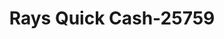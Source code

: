 ---
f_zip-code: 98837
f_state-code: WA
title: Rays Quick Cash-25759
f_phone: 509-764-0766
f_city-only: Moses Lake
f_address: 214 W Broadway Ave Moses Lake
f_location-unique-id: '25759'
slug: rays-quick-cash-25759
updated-on: '2024-05-30T13:46:58.046Z'
created-on: '2024-05-30T13:36:59.803Z'
published-on: '2024-05-30T13:54:32.469Z'
f_city-state: cms/city/moses-lake-wa.md
f_company: cms/company/rays-quick-cash.md
f_state: cms/state/washington.md
layout: '[payday-loan].html'
tags: payday-loan
---